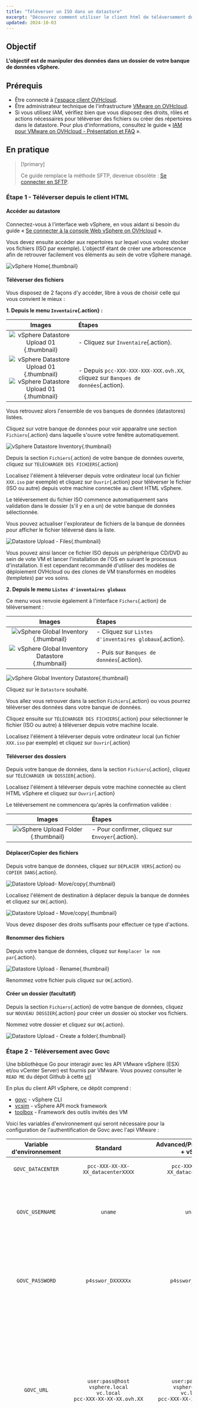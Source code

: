 ```yaml
---
title: "Téléverser un ISO dans un datastore"
excerpt: "Découvrez comment utiliser le client html de téléversement du datastore et Govc afin de manipuler des données dans votre environnement VMware vSphere on OVHcloud managé"
updated: 2024-10-03
---
```


## Objectif

**L'objectif est de manipuler des données dans un dossier de votre banque de données vSphere.**

## Prérequis

- Être connecté à [l'espace client OVHcloud](/links/manager).
- Être administrateur technique de l'infrastructure [VMware on OVHcloud](/links/hosted-private-cloud/vmware).
- Si vous utilisez IAM, vérifiez bien que vous disposez des droits, rôles et actions nécessaires pour téléverser des fichiers ou créer des répertoires dans le datastore. Pour plus d'informations, consultez le guide « [IAM pour VMware on OVHcloud - Présentation et FAQ](/pages/hosted_private_cloud/hosted_private_cloud_powered_by_vmware/vmware_iam_getting_started) ».

## En pratique

> [!primary]
> 
> Ce guide remplace la méthode SFTP, devenue obsolète : [Se connecter en SFTP](/pages/hosted_private_cloud/hosted_private_cloud_powered_by_vmware/sftp_connexion).
>

### Étape 1 - Téléverser depuis le client HTML

#### Accéder au datastore

Connectez-vous à l'interface web vSphere, en vous aidant si besoin du guide « [Se connecter à la console Web vSphere on OVHcloud](/pages/hosted_private_cloud/hosted_private_cloud_powered_by_vmware/vsphere_interface_connexion) ».

Vous devez ensuite accéder aux repertoires sur lequel vous voulez stocker vos fichiers (ISO par exemple). L'objectif étant de créer une arborescence afin de retrouver facilement vos éléments au sein de votre vSphere managé.

![vSphere Home](images/vsphere_home.png){.thumbnail}

#### Téléverser des fichiers

Vous disposez de 2 façons d'y accéder, libre à vous de choisir celle qui vous convient le mieux :

**1\. Depuis le menu `Inventaire`{.action} :**

|                                        **Images**                                         | **Étapes**                                                                       |
|:-----------------------------------------------------------------------------------------:|:---------------------------------------------------------------------------------|
| ![vSphere Datastore Upload 01](images/datastore_inventory_2.png){.thumbnail}      | - Cliquez sur `Inventaire`{.action}.                                         |
| ![vSphere Datastore Upload 01](images/datastore.png){.thumbnail}<br/> ![vSphere Datastore Upload 01](images/datastore_1.png){.thumbnail}| - Depuis `pcc-XXX-XXX-XXX-XXX.ovh.XX`, cliquez sur `Banques de données`{.action}. |

Vous retrouvez alors l'ensemble de vos banques de données (datastores) listées.

Cliquez sur votre banque de données pour voir apparaitre une section `Fichiers`{.action} dans laquelle s'ouvre votre fenêtre automatiquement.

![vSphere Datastore Inventory](images/inventory_datastore.png){.thumbnail}

Depuis la section `Fichiers`{.action} de votre banque de données ouverte, cliquez sur `TÉLÉCHARGER DES FICHIERS`{.action}

Localisez l'élément à téléverser depuis votre ordinateur local (un fichier `XXX.iso` par exemple) et cliquez sur `Ouvrir`{.action} pour téléverser le fichier (ISO ou autre) depuis votre machine connectée au client HTML vSphere.

Le téléversement du fichier ISO commence automatiquement sans validation dans le dossier (s'il y en a un) de votre banque de données sélectionnée.

Vous pouvez actualiser l'explorateur de fichiers de la banque de données pour afficher le fichier téléversé dans la liste.

![Datastore Upload - Files](images/datastore_4.png){.thumbnail}

Vous pouvez ainsi lancer ce fichier ISO depuis un périphérique CD/DVD au sein de vote VM et lancer l'installation de l'OS en suivant le processus d'installation. Il est cependant recommandé d'utiliser des modèles de déploiement OVHcloud ou des clones de VM transformés en modèles (*templates*) par vos soins.

**2\. Depuis le menu `Listes d'inventaires globaux`**

Ce menu vous renvoie également à l'interface `Fichers`{.action} de téléversement :

|                                        **Images**                                         | **Étapes**                                                |
|:-----------------------------------------------------------------------------------------:|:----------------------------------------------------------|
| ![vSphere Global Inventory](images/global_inventory.png){.thumbnail}      | - Cliquez sur `Listes d'inventaires globaux`{.action}. |
| ![vSphere Global Inventory Datastore](images/global_inventory_datastores.png){.thumbnail} | - Puis sur `Banques de données`{.action}.                  |

![vSphere Global Inventory Datastore](images/global_inventory_datastores_2.png){.thumbnail}

Cliquez sur le `Datastore` souhaité.

Vous allez vous retrouver dans la section `Fichiers`{.action} ou vous pourrez téléverser des données dans votre banque de données.

Cliquez ensuite sur `TÉLÉCHARGER DES FICHIERS`{.action} pour sélectionner le fichier (ISO ou autre) à téléverser depuis votre machine locale.

Localisez l'élément à téléverser depuis votre ordinateur local (un fichier `XXX.iso` par exemple) et cliquez sur `Ouvrir`{.action}

#### Téléverser des dossiers

Depuis votre banque de données, dans la section `Fichiers`{.action}, cliquez sur `TÉLÉCHARGER UN DOSSIER`{.action}.

Localisez l'élément à téléverser depuis votre machine connectée au client HTML vSphere et cliquez sur `Ouvrir`{.action}

Le téléversement ne commencera qu'après la confirmation validée : 

|                                       **Images**                                       | **Étapes**                                       |
|:--------------------------------------------------------------------------------------:|:-------------------------------------------------|
|        ![vSphere Upload Folder](images/datastore_folder_upload.png){.thumbnail}        | - Pour confirmer, cliquez sur `Envoyer`{.action}. |

#### Déplacer/Copier des fichiers

Depuis votre banque de données, cliquez sur `DÉPLACER VERS`{.action} ou `COPIER DANS`{.action}.

![Datastore Upload- Move/copy](images/datastore_4.png){.thumbnail}

Localisez l'élément de destination à déplacer depuis la banque de données et cliquez sur `OK`{.action}.

![Datastore Upload - Move/copy](images/datastore_move.png){.thumbnail}

Vous devez disposer des droits suffisants pour effectuer ce type d'actions.

#### Renommer des fichiers

Depuis votre banque de données, cliquez sur `Remplacer le nom par`{.action}.

![Datastore Upload - Rename](images/datastore_upload_rename.png){.thumbnail}

Renommez votre fichier puis cliquez sur `OK`{.action}.

#### Créer un dossier (facultatif)

Depuis la section `Fichiers`{.action} de votre banque de données, cliquez sur `NOUVEAU DOSSIER`{.action} pour créer un dossier où stocker vos fichiers.

Nommez votre dossier et cliquez sur `OK`{.action}.

![Datastore Upload - Create a folder](images/datastore_4.png){.thumbnail}

### Étape 2 - Téléversement avec Govc

Une bibliothèque Go pour interagir avec les API VMware vSphere (ESXi et/ou vCenter Server) est fournis par VMware. Vous pouvez consulter le `READ ME` du dépot Github à cette [url](https://github.com/vmware/govmomi?tab=readme-ov-file)

En plus du client API vSphere, ce dépôt comprend :

- [govc](https://github.com/vmware/govmomi/blob/main/govc/README.md) - vSphere CLI
- [vcsim](https://github.com/vmware/govmomi/blob/main/vcsim/README.md) - vSphere API mock framework
- [toolbox](https://github.com/vmware/govmomi/blob/main/toolbox/README.md) - Framework des outils invités des VM

Voici les variables d'environnement qui seront nécessaire pour la configuration de l'authentification de Govc avec l'api VMware :

|      **Variable d'environnement**      |                                   **Standard**                                    |                         **Advanced/Premium (NSX + vSAN)**                         | **Comments**                                                                                                                                                                                                                                                                                                                                                                                                                         | 
|:--------------------------------------:|:---------------------------------------------------------------------------------:|:---------------------------------------------------------------------------------:|:-------------------------------------------------------------------------------------------------------------------------------------------------------------------------------------------------------------------------------------------------------------------------------------------------------------------------------------------------------------------------------------------------------------------------------------|
|           `GOVC_DATACENTER`            |                         `pcc-XXX-XX-XX-XX_datacenterXXXX`                         |                         `pcc-XXX-XX-XX-XX_datacenterXXXX`                         | - Nom du datacenter par défaut au sens VMWare du terme.                                                                                                                                                                                                                                                                                                                                                                              | 
|            `GOVC_USERNAME`             |                                      `uname`                                      |                                      `uname`                                      | - L'utilisateur local de connexion VMware vSphere on OVHcloud. Vous pouvez vous passez de cette variable si vous spécifiez vos identifiants dans la variable `GOVC-URL`.                                                                                                                                                                                                                                                             |
|            `GOVC_PASSWORD`             |                                 `p4sswor_DXXXXXx`                                 |                                 `p4sswor_DXXXXXx`                                 | - Le mot de passe de connexion de l'utilisateur local VMware vSphere on OVHcloud. Vous pouvez vous passez de cette variable si vous spécifiez vos identifiants dans la variable `GOVC-URL`.                                                                                                                                                                                                                                          | 
|               `GOVC_URL`               | `user:pass@host`<br/>`vsphere.local`<br/>`vc.local`<br/>`pcc-XXX-XX-XX-XX.ovh.XX` | `user:pass@host`<br/>`vsphere.local`<br/>`vc.local`<br/>`pcc-XXX-XX-XX-XX.ovh.XX` | - L'IP ou hostname de l'hôte VMware vsphere on OVHcloud. Vous pouvez spécifier en plus l'identifiant utilisateur et le mot de passe, tel que `user:pass@host`. Et vous passez des variables `GOVC_USERNAME/PASSWORD`. Attention le `host` definit bien l'IP de vos ESX et non le `pcc-XXX-XXX-XXX-XXX`. Si vous utilisez govc au sein d'une VM de votre environnement vous pouvez ajouter en `host` : `vsphere.local` ou `vc.local`. |
|            `GOVC_DATASTORE`            |                           `ssd-XXXXXX`<br/>`nfs-XXXXXX`                           |                 `ssd-XXXXXX`<br/>`nfs-XXXXXX`<br/>`vsanDatastore`                 | - Le Datastore utilisé par défaut au sens VMWare du terme.                                                                                                                                                                                                                                                                                                                                                                           |
|             `GOVC_NETWORK`             |                                  `172.XX.XX.XX`                                   |                                  `172.XX.XX.XX`                                   | - Le Network par défaut au sens VMWare du terme. Vous pouvez les retrouver dans votre inventaire globale `Networks`.                                                                                                                                                                                                                                                                                                                 |
|              `GOVC_HOST`               |                                  `172.XX.XX.XX`                                   |                                  `172.XX.XX.XX`                                   | - L'hôte par défaut au sens VMWare du terme. Vous pouvez les retrouver dans votre inventaire globale `Hosts`.                                                                                                                                                                                                                                                                                                                        |
|          `GOVC_RESOURCE_POOL`          |                                    `ovhServer`                                    |                                    `ovhServer`                                    | - Le pool de ressource par défaut au sens VMWare du terme. Vous pouvez les retrouver dans votre inventaire globale `Ressource Pools`.                                                                                                                                                                                                                                                                                                |
|              `HTTP_PROXY`              |                            `http://XXX.XX.XX.XX:XXXXX`                            |                            `http://XXX.XX.XX.XX:XXXXX`                            | - L'url de votre server proxy sans https.                                                                                                                                                                                                                                                                                                                                                                                            |
|             `HTTPS_PROXY`              |                           `https://XXX.XX.XX.XX:XXXXX`                            |                           `https://XXX.XX.XX.XX:XXXXX`                            | - L'url de votre server proxy avec https.                                                                                                                                                                                                                                                                                                                                                                                            |

> [!tabs]
>
> **Linux**
>>
>> **Installation**
>> 
>> Avec le binaire :
>>
>> Vous pouvez télécharger le binaire depuis les assets du dépot officiel Github VMware : https://github.com/vmware/govmomi/releases
>>
>> Le Curl ci-dessous choisi automatiquement la bonne version nécessaire pour votre système d'exploitation (`uname`) et télécharge le binaire en version compressé `tar.gz`.
>>
>> Vous devez avoir accès à internet pour pouvoir le télécharger sinon le curl ne fonctionnera pas. Si vous ne disposez pas de `curl`, `tar` et `uname`. Installez-les avant de lancer la commande en lançant cette commande :
>> 
>> Selon le système d'exploitation : `Ubuntu/debian -> apt`, `Redhat/Centos -> yum/dnf`.
>> 
>> Choisissez l'installateur que vous voulez.
>> 
>> ```bash
>> sudo apt/dnf/yum install curl tar uname -y
>> ```
>> 
>> Faite quand même attention à bien télécharger l'asset `Govc` qui dispose de la bonne version du système d'exploitation que vous utilisez (Windows/Linux, Debian/Freebsd, x64_86/arm, arm/arm64,  etc..).
>> 
>> 
>> ```bash
>> # extract govc binary to /usr/local/bin
>> # note: the "tar" command must run with root permissions
>> curl -L -o - "https://github.com/vmware/govmomi/releases/latest/download/govc_$(uname -s)_$(uname -m).tar.gz" | tar -C /usr/local/bin -xvzf - govc
>> ```
>> Nous vous conseillons aussi de bien verifier la somme du hash téléchargé.
>> 
>> ```bash
>> wget https://github.com/vmware/govmomi/releases/download/v0.43.0/checksums.txt
>> sha256sum govc_xxxx.tar.gz > checksums_govc_XX.txt
>> sha256sum -c checksums_govc_XX.txt 2>&1 | grep OK
>> cat checksums.txt
>> ```
>> 
>> **Remarque** : Vous devez être root pour exécuter `tar` ou avoir les droits `sudo` suffisants. En fonction des droits de l'utilisateur utilisé sur votre système d'exploitation, vous devez aussi ajouter les droits d'exécution sur le binaire Govc par exemple.
>> 
>> Avec go install :
>> 
>> ```bash
>> go install github.com/vmware/govmomi/govc@latest
>> ```
>> Avec Docker :
>>
>> Une image Docker peut être un bon moyen d'exécuter le binaire Govc de manière versionné et isolé.
>> 
>> [L'image Docker officielle VMware](https://hub.docker.com/r/vmware/govc) `govc` est construite depuis ce [Dockerfile](https://github.com/vmware/govmomi/blob/main/Dockerfile.govc).
>> 
>> Exemple d'exécution de l'image Docker govc avec les variables d'environnement voir les concepts dans la suite de la documentation. 
>>
>> ```bash
>> docker run -e GOVC_USERNAME=XXXXX -e GOVC_PASSWORD=XXXXX -e GOVC_URL=https://pcc-XX-XX-XX-XX.ovh.de --rm -it vmware/govc /govc ls
>> or
>> docker run -e GOVC_URL=user:pass@host --rm -it vmware/govc /govc ls 
>> ``` 
>> 
>> Pour les installations alternatives, consultez le dépot Git `Govc` VMware officiel à [cette url](https://github.com/vmware/govmomi/blob/main/govc/README.md).
>>  
>> **Configuration/Authentification**
>> 
>> Le programme vous fournit un vaste choix d’arguments pour définir les conditions d’accès à l’API (par exemple son URL, l’utilisateur/mot de passe etc..). Mais nous vous conseillons d’utiliser des variables d’environnements pour gérer plus efficacement vos clusters, surtout si vous êtes amenés à vous connecter à plusieurs APIs. Et de les placer dans un fichier pour une réutilisation ultérieur lors d’une autre session par exemple.
>> 
>> Voici un exemple de configuration pour un OS Linux, n'oubliez pas de créer votre fichier `govc.env` à la racine du dossier sur lequel vous lancez le binaire.
>>
>> ```bash
>> # govc.env
>> export GOVC_DATACENTER=<Nom du datacenter par défaut au sens VMWare du terme>
>> export GOVC_USERNAME=<Utilisateur local vmware>
>> export GOVC_PASSWORD=<Mot de passe de l'utilisateur local VMware>
>> export GOVC_URL=<IP ou hostname du vsphere>
>> export GOVC_DATASTORE=<Datastore par défaut>
>> 
>> # Si besoin d'utiliser un proxy réseau
>> # export HTTP_PROXY=http://XXX.XX.X.X:XXXXX
>> export HTTPS_PROXY=http://XXX.XX.X.X:XXXXX
>> ```
>>
>> Comme pour tout fichier contenant des variables, il suffit de le sourcer dans un terminal.
>>
>> ```bash
>> source govc.env
>> ```
>>
>> Au lancement de chaque commande, des options peuvent être modifiées à la volée pour surcharger les variables d’environnement, par exemple :
>>
>> ```bash
>> govc datastore.ls -dc=Datacenter2 -ds=Datastore1 -debug=true
>> ```
>>
>> À noter que si vous utilisez la commande debug (le “=true” est optionnel, s’agissant d’un flag Go), un dossier caché `.govmomi/debug` sera créé avec des logs vous permettant de tracer votre problème.
>>
>> **Usage**
>>
>> Nous allons vous exposer ici la commande de téléversement Govc `datastore.upload`.
>> 
>> Tout d’abord, il faut comprendre qu’au sein d’un datacenter les objets sont regroupés au sein d’un même type, sous `VM`, `Network`, `Host` et `Datastore`. Ainsi, il existe une seule méthode pour téléverser des fichiers avec la commande `govc datastore.upload`.
>>
>> ```bash
>> govc datastore.upload image.iso dossier-isos/image.iso
>> ```
>> Téléchargement + Téléversement :
>>
>> Voici un exemple de téléversement d'une image iso avec `govc`. Attention à bien localiser le dossier sur lequel vous voulez importer votre iso, si vous en avez un :
>>
>> Télécharger un ISO avec curl avant de le téléverser à l'aide d'un tuyau (pipe) shell :
>>
>> ```bash
>> curl https://example.com/iso/image.iso | govc datastore.upload - dossier-iso/image.iso
>> ```
>> 
>> Govc dispose d'un grand nombre de commandes afin d'appeler l'api VMware pour gérer vos ressources managées. Nous vous invitons à voir la liste complete dans la documentation officielle.
>>
> **Windows**
>
>> **Installation**
>>
>> Depuis 2017 `Curl` et `bsdtar -> tar` sont installé par défaut, vous pouvez donc exécuter la commande ci-dessous avec `Powershell`, `CMD` ou le prompt que vous préférez. 
>>
>> Avec Powershell :
>> 
>> ```powershell
>> curl -L -o - "https://github.com/vmware/govmomi/releases/latest/download/govc_$(uname -s)_$(uname -m).tar.gz" | tar -C /usr/local/bin -xvzf - govc
>> ``` 
>> Si vous préférez, vous pouvez simplement lancer la decompression`Zip` de l'asset `Govc` Windows suivant (x86_64.zip) : https://github.com/vmware/govmomi/releases/download/v0.43.0/govc_Windows_x86_64.zip
>> 
>> Avec Chocolatey :
>> 
>> Vous pouvez utiliser le dépot officiel Powershell Chocolatey, cependant nous vous recommandons la version la plus récente sur le dépot Github VMware (ci-dessus).
>> 
>> ```powershell
>> Set-ExecutionPolicy Bypass -Scope Process -Force; iex ((New-Object System.Net.WebClient).DownloadString('https://chocolatey.org/install.ps1'))
>> choco install govc
>> choco install jq
>> ```
>> `jq` permet de lister correctement dans Powershell les retours Govc.
>> 
>> **Configuration/Authentification**
>>
>> Avec Powershell :
>>
>> Il y a plusieurs façons de configurer des variables d'environnements avec Windows et Powershell, voici quelques exemples (voir les commentaires pour chaque commande et variable powershell).
>>
>> ```powershell
>> # Set env variables with Set-item :
>> Set-Item -Path env:GOVC_URL -Value “https://pcc-XX-XX-XX-XX.ovh.xx"
>> 
>> # Set env variables for your vCenter, just push "Enter" :
>> $vcenter = "<your_vcenter_fqdn>"
>> $cred = get-credential
>> 
>> # Credentials configuration :
>> New-VICredentialStoreItem -Host $vcenter -User $cred.username -Password $cred.GetNetworkCredential().password
>> 
>> # Set env variables, just push "Enter" :
>> $env:GOVC_URL="https://"<pcc-XX-XX-XX-XX.ovh.xx>"
>> $env:GOVC_USERNAME="<uname>"
>> $env:GOVC_PASSWORD="<p4sswor_DXXXXXx>"
>> $env:GOVC_DATASTORE="<datastore_name>"
>> $env:GOVC_NETWORK="<portgroup_name>"
>> $env:GOVC_RESOURCE_POOL="<ovhServer>"
>> 
>> # Check GOVC variables :
>> ls env:GOVC*
>> 
>> # Check configuration from env vars setup :
>> Get-Item env:* | sort-object name
>> govc about
>> 
>> # With jq :
>> govc about -json | jq '.'
>> ```
>> Il y a plusieurs façons de faire fonctionner Govc avec Windows, powershell étant la plus connue. Depuis Windows a mis en place WSL 2 (Windows subsystem for Linux) qui peut être une bonne alternative pour simplifier la configuration.
>>
>> **Usage**
>> 
>> Téléversement :
>>
>> Pour téléverser un iso avec powershell et Govc, lancez l'argument `Govc datastore.upload`
>> 
>> ```powershell
>> govc datastore.upload - dossier-iso/image.iso
>> ```
>> 
>> Téléchargement + Téléversement :
>> 
>> ```powershell
>> curl https://example.com/iso/image.iso | govc datastore.upload - dossier-isos/image.iso
>> ```
>> Govc dispose d'un grand nombre de commandes afin d'appeler l'api VMware pour gérer vos ressources managées. Nous vous invitons à voir la liste complete dans la documentation officielle.
>>

## Aller plus loin

- [IAM pour VMware on OVHcloud - Présentation et FAQ](/pages/hosted_private_cloud/hosted_private_cloud_powered_by_vmware/vmware_iam_getting_started)

Si vous avez besoin d'une formation ou d'une assistance technique pour la mise en œuvre de nos solutions, contactez votre Technical Account Manager ou rendez-vous sur [cette page](/links/professional-services) pour obtenir un devis et demander une analyse personnalisée de votre projet à nos experts de l’équipe Professional Services.

Posez des questions, donnez votre avis et interagissez directement avec l’équipe qui construit nos services Hosted Private Cloud sur le [channel Discord dédié](https://discord.gg/ovhcloud).

Échangez avec notre [communauté d'utilisateurs OVHcloud](/links/community).
